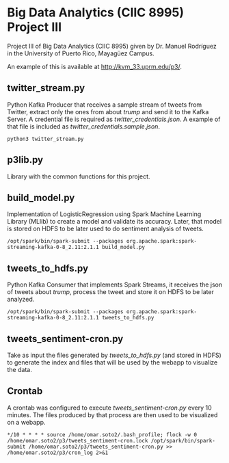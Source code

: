 # Big Data Analytics (CIIC 8995) Project III
Project III of Big Data Analytics (CIIC 8995) given by Dr. Manuel Rodríguez in the University of Puerto Rico, Mayagüez Campus.

An example of this is available at http://kvm_33.uprm.edu/p3/.

## twitter_stream.py
Python Kafka Producer that receives a sample stream of tweets from Twitter, extract only the ones from about *trump* and send it to the Kafka Server. A credential file is required as *twitter_credentials.json*. A example of that file is included as *twitter_credentials.sample.json*.

```shell
python3 twitter_stream.py
```

## p3lib.py
Library with the common functions for this project.

## build_model.py
Implementation of LogisticRegression using Spark Machine Learning Library (MLlib) to create a model and validate its accuracy. Later, that model is stored on HDFS to be later used to do sentiment analysis of tweets.

```shell
/opt/spark/bin/spark-submit --packages org.apache.spark:spark-streaming-kafka-0-8_2.11:2.1.1 build_model.py
```

## tweets_to_hdfs.py
Python Kafka Consumer that implements Spark Streams, it receives the json of tweets about *trump*, process the tweet and store it on HDFS to be later analyzed.

```shell
/opt/spark/bin/spark-submit --packages org.apache.spark:spark-streaming-kafka-0-8_2.11:2.1.1 tweets_to_hdfs.py
```

## tweets_sentiment-cron.py
Take as input the files generated by *tweets_to_hdfs.py* (and stored in HDFS) to generate the index and files that will be used by the webapp to visualize the data.

## Crontab
A crontab was configured to execute *tweets_sentiment-cron.py* every 10 minutes. The files produced by that process are then used to be visualized on a webapp.

```shell
*/10 * * * * source /home/omar.soto2/.bash_profile; flock -w 0 /home/omar.soto2/p3/tweets_sentiment-cron.lock /opt/spark/bin/spark-submit /home/omar.soto2/p3/tweets_sentiment-cron.py >> /home/omar.soto2/p3/cron_log 2>&1
```

